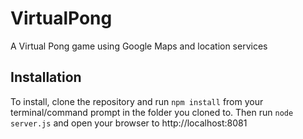 # VirtualPong
A Virtual Pong game using Google Maps and location services

## Installation
To install, clone the repository and run `npm install` from your terminal/command prompt in the folder you cloned to. Then run `node server.js` and open your browser to http://localhost:8081

